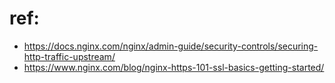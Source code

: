 # ref: 
* https://docs.nginx.com/nginx/admin-guide/security-controls/securing-http-traffic-upstream/
* https://www.nginx.com/blog/nginx-https-101-ssl-basics-getting-started/
